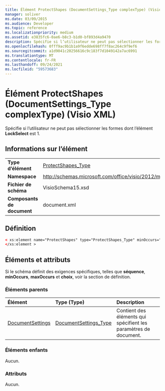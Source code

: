 ```yaml
---
title: Élément ProtectShapes (DocumentSettings_Type complexType) (Visio XML)
manager: soliver
ms.date: 03/09/2015
ms.audience: Developer
ms.topic: reference
ms.localizationpriority: medium
ms.assetid: e3835fc6-0ae6-b8c3-b1d0-bf893d4a9470
description: Spécifie si l’utilisateur ne peut pas sélectionner les formes dont l’élément LockSelect est 1.
ms.openlocfilehash: 0fff9ac9b1b1a9f6edde698ff7f8ac264c9f9ef6
ms.sourcegitcommit: a1d9041c20256616c9c183f7d1049142a7ac6991
ms.translationtype: MT
ms.contentlocale: fr-FR
ms.lasthandoff: 09/24/2021
ms.locfileid: "59573683"
---
```

# <a name="protectshapes-element-documentsettings_type-complextype-visio-xml"></a>Élément ProtectShapes (DocumentSettings_Type complexType) (Visio XML)

Spécifie si l’utilisateur ne peut pas sélectionner les formes dont l’élément **LockSelect** est 1. 
  
## <a name="element-information"></a>Informations sur l’élément

|||
|:-----|:-----|
|**Type d’élément** <br/> |[ProtectShapes_Type](protectshapes_type-complextypevisio-xml.md) <br/> |
|**Namespace** <br/> |http://schemas.microsoft.com/office/visio/2012/main  <br/> |
|**Fichier de schéma** <br/> |VisioSchema15.xsd  <br/> |
|**Composants de document** <br/> |document.xml  <br/> |
   
## <a name="definition"></a>Définition

```XML
< xs:element name="ProtectShapes" type="ProtectShapes_Type" minOccurs="0" maxOccurs="1" >
</xs:element >
```

## <a name="elements-and-attributes"></a>Éléments et attributs

Si le schéma définit des exigences spécifiques, telles que **séquence**, **minOccurs**, **maxOccurs** et **choix**, voir la section de définition. 
  
### <a name="parent-elements"></a>Éléments parents

|**Élément**|**Type (Type)**|**Description**|
|:-----|:-----|:-----|
|[DocumentSettings](documentsettings-element-visiodocument_type-complextypevisio-xml.md) <br/> |[DocumentSettings_Type](documentsettings_type-complextypevisio-xml.md) <br/> |Contient des éléments qui spécifient les paramètres de document.  <br/> |
   
### <a name="child-elements"></a>Éléments enfants

Aucun.
  
### <a name="attributes"></a>Attributs

Aucun.
  

